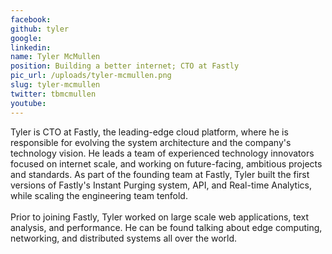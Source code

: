 ```yaml
---
facebook: 
github: tyler
google: 
linkedin: 
name: Tyler McMullen
position: Building a better internet; CTO at Fastly
pic_url: /uploads/tyler-mcmullen.png
slug: tyler-mcmullen
twitter: tbmcmullen
youtube: 
---
```

<p>Tyler&nbsp;is CTO at Fastly, the leading-edge cloud platform, where he is responsible for evolving the system architecture and the company&#39;s technology vision. He leads a team of experienced technology innovators focused on internet scale, and working on future-facing, ambitious projects and standards. As part of the founding team at Fastly, Tyler built the first versions of Fastly&#39;s Instant Purging system, API, and Real-time Analytics, while scaling the engineering team tenfold.<br />
<br />
Prior to joining Fastly, Tyler worked on large scale web applications, text analysis, and performance. He can be found talking about edge computing, networking, and distributed systems all over the world.</p>
